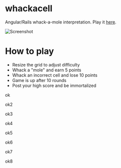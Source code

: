 # whackacell
Angular/Rails whack-a-mole interpretation.  Play it [here](http://whackacell.herokuapp.com/).

![](http://c6.staticflickr.com/9/8870/28710034325_19860f63bd_b.jpg "Screenshot")

# How to play
* Resize the grid to adjust difficulty
* Whack a "mole" and earn 5 points
* Whack an incorrect cell and lose 10 points
* Game is up after 10 rounds
* Post your high score and be immortalized

ok


ok2


ok3


ok4


ok5

ok6


ok7


ok8
